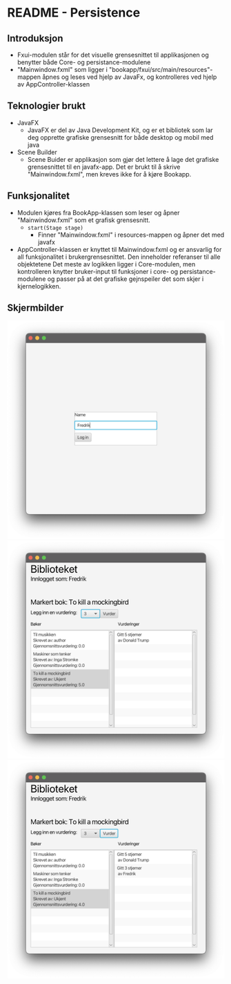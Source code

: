 # README - Persistence

## Introduksjon

* Fxui-modulen står for det visuelle grensesnittet til applikasjonen og benytter både Core- og persistance-modulene
* "Mainwindow.fxml" som ligger i "bookapp/fxui/src/main/resources"-mappen åpnes og leses ved hjelp av JavaFx, og kontrolleres ved hjelp av AppController-klassen

## Teknologier brukt

* JavaFX
  * JavaFX er del av Java Development Kit, og er et bibliotek som lar deg opprette grafiske grensesnitt for både desktop og mobil med java
* Scene Builder
  * Scene Buider er applikasjon som gjør det lettere å lage det grafiske grensesnittet til en javafx-app. Det er brukt til å skrive "Mainwindow.fxml", men kreves ikke for å kjøre Bookapp.

## Funksjonalitet

* Modulen kjøres fra BookApp-klassen som leser og åpner "Mainwindow.fxml" som et grafisk grensesnitt.
  * ```start(Stage stage)```
    * Finner "Mainwindow.fxml" i resources-mappen og åpner det med javafx
* AppController-klassen er knyttet til Mainwindow.fxml og er ansvarlig for all funksjonalitet i brukergrensesnittet. Den inneholder referanser til alle objektetene Det meste av logikken ligger i Core-modulen, men kontrolleren knytter bruker-input til funksjoner i core- og persistance-modulene og passer på at det grafiske gejnspeiler det som skjer i kjernelogikken.

## Skjermbilder

![Viser innloggingsside](/docs/Bilder/Innlogging.png)
![Viser hovedside før review](/docs/Bilder/PreReviewR2.png)
![Viser hovedside etter review](/docs/Bilder/PostReviewR2.png)
